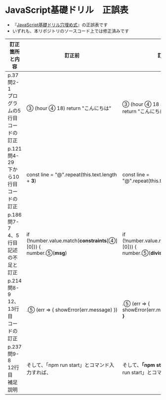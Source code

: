# JavaScript基礎ドリル　正誤表

- 『[JavaScript基礎ドリル穴埋め式](https://www.ohmsha.co.jp/book/9784274226199/)』の正誤表です
- いずれも、本リポジトリのソースコード上では修正済みです

|訂正箇所と内容|訂正前|訂正後|
|----|----|----|
|p.37 問2-1　<br>プログラムの5行目<br>コードの訂正 | ③  (hour ④  18) return "こんにちは" | ③  (hour ④  18 && hour >= 9) return "こんにちは" |
|p.121 問4-29　<br>下から10行目<br>コードの訂正 | const line = "@".repeat(this.text.length + **3**) | const line = "@".repeat(this.text.length + **2**) |
|p.186 問7-7　<br>4、5行目<br>記述の不足と訂正 | if (!number.value.match(**constraints**[④][0])) {<br>   number.⑤(**msg**)  | if (!number.value.match(**divisions**[④][0])) {<br>    number.⑤(**divisions[④][1]**) |
|p.214 問8-9　<br>12、13行目<br>コードの訂正 | .⑤ (err => { showError(err.message) }) | .⑤ (err => { showError(err.message) })<br>**}** |
|p.237 問9-8　<br>12行目<br>補足説明 | そして、「npm run start」とコマンド入力すれば、 | そして、**「npm start」あるいは**「npm run start」とコマンド入力すれば、 |

